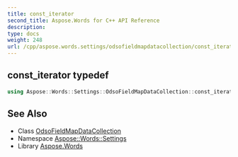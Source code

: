 ```yaml
---
title: const_iterator
second_title: Aspose.Words for C++ API Reference
description: 
type: docs
weight: 248
url: /cpp/aspose.words.settings/odsofieldmapdatacollection/const_iterator/
---
```

## const_iterator typedef




```cpp
using Aspose::Words::Settings::OdsoFieldMapDataCollection::const_iterator =  typename iterator_holder_type::const_iterator
```

## See Also

* Class [OdsoFieldMapDataCollection](../)
* Namespace [Aspose::Words::Settings](../../)
* Library [Aspose.Words](../../../)
